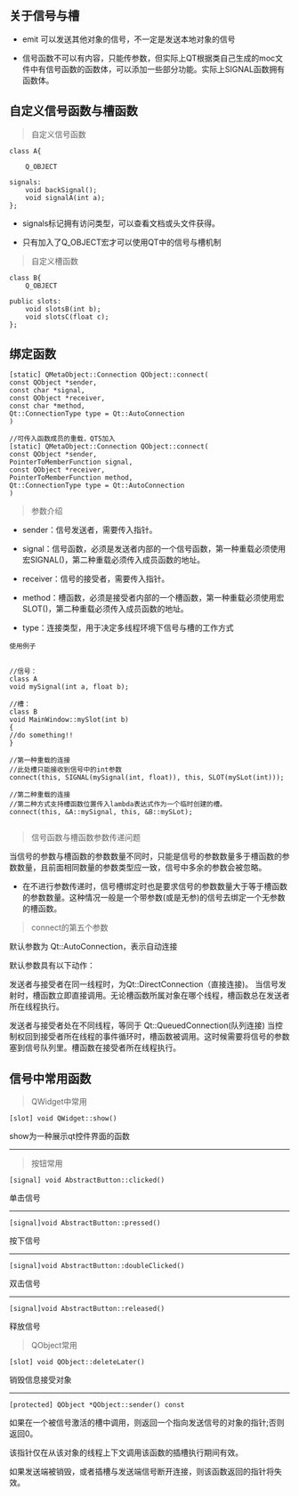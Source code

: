 ## 关于信号与槽

* emit 可以发送其他对象的信号，不一定是发送本地对象的信号

* 信号函数不可以有内容，只能传参数，但实际上QT根据类自己生成的moc文件中有信号函数的函数体，可以添加一些部分功能。实际上SIGNAL函数拥有函数体。


## 自定义信号函数与槽函数


> 自定义信号函数

```
class A{

    Q_OBJECT

signals:
    void backSignal();  
    void signalA(int a);
};
```

* signals标记拥有访问类型，可以查看文档或头文件获得。

* 只有加入了Q_OBJECT宏才可以使用QT中的信号与槽机制


> 自定义槽函数

```
class B{
    Q_OBJECT

public slots:
    void slotsB(int b);
    void slotsC(float c);
};

```

## 绑定函数

```
[static] QMetaObject::Connection QObject::connect(
const QObject *sender, 
const char *signal, 
const QObject *receiver, 
const char *method, 
Qt::ConnectionType type = Qt::AutoConnection
)
```

```
//可传入函数成员的重载，QT5加入
[static] QMetaObject::Connection QObject::connect(
const QObject *sender, 
PointerToMemberFunction signal, 
const QObject *receiver,
PointerToMemberFunction method,
Qt::ConnectionType type = Qt::AutoConnection
)

```

> 参数介绍

* sender：信号发送者，需要传入指针。

* signal：信号函数，必须是发送者内部的一个信号函数，第一种重载必须使用宏SIGNAL()，第二种重载必须传入成员函数的地址。

* receiver：信号的接受者，需要传入指针。

* method：槽函数，必须是接受者内部的一个槽函数，第一种重载必须使用宏SLOT()，第二种重载必须传入成员函数的地址。

* type：连接类型，用于决定多线程环境下信号与槽的工作方式

`使用例子`
```

//信号：
class A
void mySignal(int a, float b);
 
//槽：
class B
void MainWindow::mySlot(int b)
{
//do something!!
}
 
//第一种重载的连接
//此处槽只能接收到信号中的int参数
connect(this, SIGNAL(mySignal(int, float)), this, SLOT(mySLot(int)));

//第二种重载的连接
//第二种方式支持槽函数位置传入lambda表达式作为一个临时创建的槽。
connect(this, &A::mySignal, this, &B::mySLot);


```

> 信号函数与槽函数参数传递问题

当信号的参数与槽函数的参数数量不同时，只能是信号的参数数量多于槽函数的参数数量，且前面相同数量的参数类型应一致，信号中多余的参数会被忽略。

* 在不进行参数传递时，信号槽绑定时也是要求信号的参数数量大于等于槽函数的参数数量。这种情况一般是一个带参数(或是无参)的信号去绑定一个无参数的槽函数。

> connect的第五个参数

默认参数为 Qt::AutoConnection，表示自动连接

默认参数具有以下动作：

发送者与接受者在同一线程时，为Qt::DirectConnection（直接连接)。
当信号发射时，槽函数立即直接调用。无论槽函数所属对象在哪个线程，槽函数总在发送者所在线程执行。

发送者与接受者处在不同线程，等同于 Qt::QueuedConnection(队列连接)
当控制权回到接受者所在线程的事件循环时，槽函数被调用。这时候需要将信号的参数塞到信号队列里。槽函数在接受者所在线程执行。


## 信号中常用函数

> QWidget中常用

````
[slot] void QWidget::show()
````

show为一种展示qt控件界面的函数

---

> 按钮常用

```
[signal] void AbstractButton::clicked()  
```
单击信号

---

```
[signal]void AbstractButton::pressed()  
```
按下信号

---

```
[signal]void AbstractButton::doubleClicked()  
```
双击信号

---

```
[signal]void AbstractButton::released()  
```
释放信号

> QObject常用

```
[slot] void QObject::deleteLater()   
```
销毁信息接受对象

---

```
[protected] QObject *QObject::sender() const  
```

如果在一个被信号激活的槽中调用，则返回一个指向发送信号的对象的指针;否则返回0。  

该指针仅在从该对象的线程上下文调用该函数的插槽执行期间有效。
  
如果发送端被销毁，或者插槽与发送端信号断开连接，则该函数返回的指针将失效。